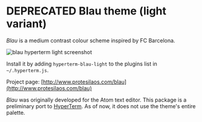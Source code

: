# DEPRECATED Blau theme (light variant)

*Blau* is a medium contrast colour scheme inspired by FC Barcelona.

![blau hyperterm light screenshot](https://raw.githubusercontent.com/protesilaos/prot16/master/blau/hyperterm/screenshot.png)

Install it by adding `hyperterm-blau-light` to the plugins list in `~/.hyperterm.js`.

Project page: [http://www.protesilaos.com/blau](http://www.protesilaos.com/blau)

*Blau* was originally developed for the Atom text editor. This package is a preliminary port to [HyperTerm](https://hyperterm.org/). As of now, it does not use the theme's entire palette.
